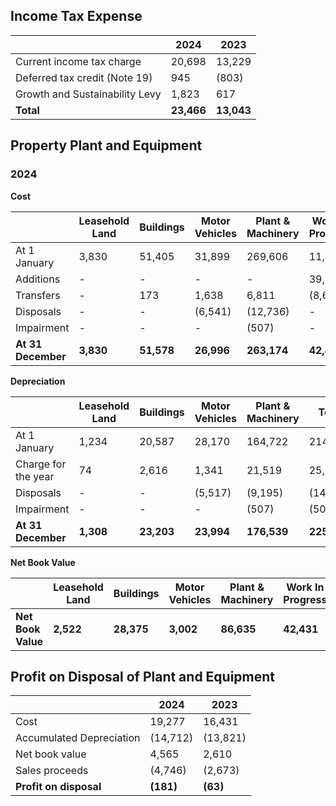## Income Tax Expense

|                | 2024  | 2023   |
|----------------|-------|--------|
| Current income tax charge | 20,698 | 13,229 |
| Deferred tax credit (Note 19) | 945   | (803)  |
| Growth and Sustainability Levy | 1,823 | 617    |
| **Total** | **23,466** | **13,043** |

## Property Plant and Equipment

### 2024

**Cost**

|                         | Leasehold Land | Buildings | Motor Vehicles | Plant & Machinery | Work In Progress | Total   |
|-------------------------|----------------|-----------|----------------|-------------------|------------------|---------|
| At 1 January            | 3,830          | 51,405    | 31,899         | 269,606           | 11,085           | 367,825 |
| Additions               | -              | -         | -              | -                 | 39,968           | 39,968  |
| Transfers               | -              | 173       | 1,638          | 6,811             | (8,622)          | -       |
| Disposals               | -              | -         | (6,541)        | (12,736)          | -                | (19,277)|
| Impairment              | -              | -         | -              | (507)             | -                | (507)   |
| **At 31 December**      | **3,830**      | **51,578**| **26,996**     | **263,174**       | **42,431**       | **388,009** |

**Depreciation**

|                         | Leasehold Land | Buildings | Motor Vehicles | Plant & Machinery | Total    |
|-------------------------|----------------|-----------|----------------|-------------------|----------|
| At 1 January            | 1,234          | 20,587    | 28,170         | 164,722           | 214,713  |
| Charge for the year     | 74             | 2,616     | 1,341          | 21,519            | 25,550   |
| Disposals               | -              | -         | (5,517)        | (9,195)           | (14,712) |
| Impairment              | -              | -         | -              | (507)             | (507)    |
| **At 31 December**      | **1,308**      | **23,203**| **23,994**     | **176,539**       | **225,044** |

**Net Book Value**

|                         | Leasehold Land | Buildings | Motor Vehicles | Plant & Machinery | Work In Progress | Total    |
|-------------------------|----------------|-----------|----------------|-------------------|------------------|----------|
| **Net Book Value**      | **2,522**      | **28,375**| **3,002**      | **86,635**        | **42,431**       | **162,965** |

## Profit on Disposal of Plant and Equipment

|      | 2024 | 2023 |
|------|------|------|
| Cost | 19,277 | 16,431 |
| Accumulated Depreciation | (14,712) | (13,821) |
| Net book value | 4,565 | 2,610 |
| Sales proceeds | (4,746) | (2,673) |
| **Profit on disposal** | **(181)** | **(63)** |